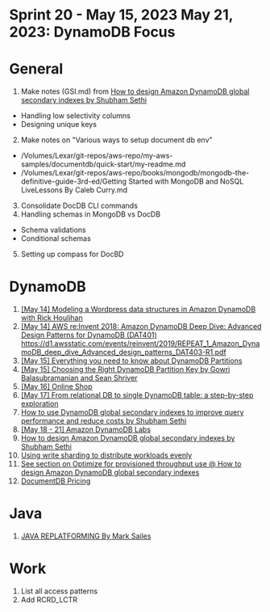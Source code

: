# Sprint 20 - May 15, 2023	May 21, 2023: DynamoDB Focus

# General

1. Make notes (GSI.md) from [How to design Amazon DynamoDB global secondary indexes by Shubham Sethi](https://aws.amazon.com/blogs/database/how-to-design-amazon-dynamodb-global-secondary-indexes/)
- Handling low selectivity columns
- Designing unique keys
2. Make notes on "Various ways to setup document db env"
- /Volumes/Lexar/git-repos/aws-repo/my-aws-samples/documentdb/quick-start/my-readme.md
- /Volumes/Lexar/git-repos/aws-repo/books/mongodb/mongodb-the-definitive-guide-3rd-ed/Getting Started with MongoDB and NoSQL LiveLessons By Caleb Curry.md
3. Consolidate DocDB CLI commands
4. Handling schemas in MongoDB vs DocDB
- Schema validations
- Conditional schemas
5. Setting up compass for DocBD

# DynamoDB

1. [[May 14] Modeling a Wordpress data structures in Amazon DynamoDB with Rick Houlihan](https://www.youtube.com/watch?v=em860yYs7uw)
2. [[May 14] AWS re:Invent 2018: Amazon DynamoDB Deep Dive: Advanced Design Patterns for DynamoDB (DAT401)](https://www.youtube.com/watch?v=HaEPXoXVf2k) https://d1.awsstatic.com/events/reinvent/2019/REPEAT_1_Amazon_DynamoDB_deep_dive_Advanced_design_patterns_DAT403-R1.pdf
3. [[May 15] Everything you need to know about DynamoDB Partitions](https://www.alexdebrie.com/posts/dynamodb-partitions/)
4. [[May 15] Choosing the Right DynamoDB Partition Key by Gowri Balasubramanian and Sean Shriver](https://aws.amazon.com/blogs/database/choosing-the-right-dynamodb-partition-key/)
5. [[May 16] Online Shop](https://github.com/aws-samples/amazon-dynamodb-design-patterns/tree/master/examples/an-online-shop)
6. [[May 17] From relational DB to single DynamoDB table: a step-by-step exploration](https://www.trek10.com/blog/dynamodb-single-table-relational-modeling)
7. [How to use DynamoDB global secondary indexes to improve query performance and reduce costs by Shubham Sethi](https://aws.amazon.com/blogs/database/how-to-use-dynamodb-global-secondary-indexes-to-improve-query-performance-and-reduce-costs/)
8. [[May 18 - 21] Amazon DynamoDB Labs](https://amazon-dynamodb-labs.com/hands-on-labs.html)
9. [How to design Amazon DynamoDB global secondary indexes by Shubham Sethi](https://aws.amazon.com/blogs/database/how-to-design-amazon-dynamodb-global-secondary-indexes/)
10. [Using write sharding to distribute workloads evenly](https://docs.aws.amazon.com/amazondynamodb/latest/developerguide/bp-partition-key-sharding.html)
11. [See section on Optimize for provisioned throughput use @ How to design Amazon DynamoDB global secondary indexes](https://aws.amazon.com/blogs/database/how-to-design-amazon-dynamodb-global-secondary-indexes/)
12. [DocumentDB Pricing](https://aws.amazon.com/documentdb/pricing/)

# Java
1. [JAVA REPLATFORMING By Mark Sailes](https://serverlessland.com/content/service/lambda/paved-path/java-replatforming/introduction)

# Work
1. List all access patterns
2. Add RCRD_LCTR